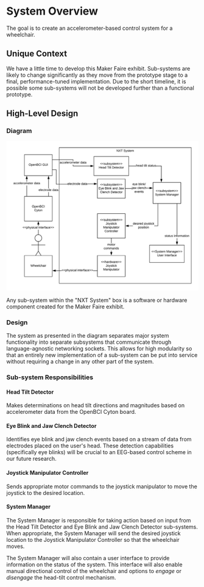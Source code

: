 # System Overview

The goal is to create an accelerometer-based control system for a wheelchair.

## Unique Context

We have a little time to develop this Maker Faire exhibit. Sub-systems are likely to change significantly as they move from the prototype stage to a final, performance-tuned implementation. Due to the short timeline, it is possible some sub-systems will not be developed further than a functional prototype.

## High-Level Design

### Diagram

![system-diagram](diagrams/system_overview.png)

Any sub-system within the "NXT System" box is a software or hardware component created for the Maker Faire exhibit.

### Design

The system as presented in the diagram separates major system functionality into separate subsystems that communicate through language-agnostic networking sockets. This allows for high modularity so that an entirely new implementation of a sub-system can be put into service without requiring a change in any other part of the system.

### Sub-system Responsibilities

#### Head Tilt Detector

Makes determinations on head tilt directions and magnitudes based on accelerometer data from the OpenBCI Cyton board.

#### Eye Blink and Jaw Clench Detector

Identifies eye blink and jaw clench events based on a stream of data from electrodes placed on the user's head. These detection capabilities (specifically eye blinks) will be crucial to an EEG-based control scheme in our future research.

#### Joystick Manipulator Controller

Sends appropriate motor commands to the joystick manipulator to move the joystick to the desired location.

#### System Manager

The System Manager is responsible for taking action based on input from the Head Tilt Detector and Eye Blink and Jaw Clench Detector sub-systems. When appropriate, the System Manager will send the desired joystick location to the Joystick Manipulator Controller so that the wheelchair moves.

The System Manager will also contain a user interface to provide information on the status of the system. This interface will also enable manual directional control of the wheelchair and options to *engage* or *disengage* the head-tilt control mechanism.
